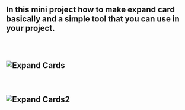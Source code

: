<h2> In this mini project how to make expand card basically and a simple tool that you can use in your project. <h2/>

<br/>

![Expand Cards](https://github.com/CelepiYakup/JavaScript-Mini-Projects/assets/135622873/13e5bbaf-3c5e-479c-ae95-2b0d54629c52)

<br/>

![Expand Cards2](https://github.com/CelepiYakup/JavaScript-Mini-Projects/assets/135622873/5ae83089-ed60-4c4f-89f8-af979e566e5f)
